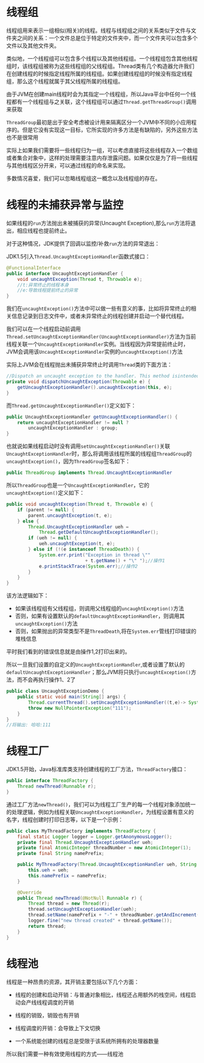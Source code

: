 # 线程组

线程组用来表示一组相似(相关)的线程。线程与线程组之间的关系类似于文件与文件夹之间的关系：一个文件总是位于特定的文件夹中，而一个文件夹可以包含多个文件以及其他文件夹。

类似地，一个线程组可以包含多个线程以及其他线程组。一个线程组包含其他线程组时，该线程组被称为这些线程组的父线程组。Thread类有几个构造器允许我们在创建线程的时候指定线程所属的线程组。如果创建线程组的时候没有指定线程组，那么这个线程就属于其父线程所属的线程组。

由于JVM在创建main线程时会为其指定一个线程组，所以Java平台中任何一个线程都有一个线程组与之关联，这个线程组可以通过`Thread.getThreadGroup()`调用来获取

`ThreadGroup`最初是出于安全考虑被设计用来隔离区分一个JVM中不同的小应用程序的。但是它没有实现这一目标，它所实现的许多方法是有缺陷的，另外这些方法也不是很常用

实际上如果我们需要将一些线程归为一组，可以考虑直接将这些线程存入一个数组或者集合对象中，这样的处理需要注意内存泄露问题。如果仅仅是为了将一些线程与其他线程区分开来，可以通过线程的命名来实现。

多数情况喜爱，我们可以忽略线程组这一概念以及线程组的存在。

# 线程的未捕获异常与监控

如果线程的`run`方法抛出未被捕获的异常(Uncaught Exception),那么`run`方法将退出，相应线程也提前终止。

对于这种情况，JDK提供了回调以监控/补救`run`方法的异常退出：

JDK1.5引入`Thread.UncaughtExceptionHandler`函数式接口：

~~~java
@FunctionalInterface
public interface UncaughtExceptionHandler {
    void uncaughtException(Thread t, Throwable e);
    //t:异常终止的线程本身
    //e:导致线程提前终止的异常
}
~~~

我们在`uncaughtException()`方法中可以做一些有意义的事，比如将异常终止的相关信息记录到日志文件中，或者未异常终止的线程创建并启动一个替代线程。

我们可以在一个线程启动前调用`Thread.setUncaughtExceptionHandler(UncaughtExceptionHandler)`方法为当前线程关联一个`UncaughtExceptionHandler`实例。当线程因为异常提前终止时，JVM会调用该`UncaughtExceptionHandler`实例的`uncaughtException()`方法

实际上JVM会在线程抛出未捕获异常终止时调用`Thread`类的下面方法：

~~~Java
//Dispatch an uncaught exception to the handler. This method isintended to be called only by the JVM.
private void dispatchUncaughtException(Throwable e) {
    getUncaughtExceptionHandler().uncaughtException(this, e);
}
~~~

而`Thread.getUncaughtExceptionHandler()`定义如下：

~~~java
public UncaughtExceptionHandler getUncaughtExceptionHandler() {
    return uncaughtExceptionHandler != null ?
        uncaughtExceptionHandler : group;
}
~~~

也就说如果线程启动时没有调用`setUncaughtExceptionHandler()`关联`UncaughtExceptionHandler`时，那么将调用该线程所属的线程组`ThreadGroup`的`uncaughtException()`，因为`ThreadGroup`签名如下：

~~~java
public ThreadGroup implements Thread.UncaughtExceptionHandler
~~~

所以`ThreadGroup`也是一个`UncaughtExceptionHandler`，它的`uncaughtException()`定义如下：

~~~java
public void uncaughtException(Thread t, Throwable e) {
    if (parent != null) {
        parent.uncaughtException(t, e);
    } else {
        Thread.UncaughtExceptionHandler ueh =
            Thread.getDefaultUncaughtExceptionHandler();
        if (ueh != null) {
            ueh.uncaughtException(t, e);
        } else if (!(e instanceof ThreadDeath)) {
            System.err.print("Exception in thread \""
                             + t.getName() + "\" ");//操作1
            e.printStackTrace(System.err);//操作2
        }
    }
}
~~~

该方法逻辑如下：

* 如果该线程组有父线程组，则调用父线程组的`uncaughtException()`方法
* 否则，如果有设置默认的`defaultUncaughtExceptionHandler`，则调用其`uncaughtException()`方法
* 否则，如果抛出的异常类型不是`ThreadDeath`,将在`System.err`管线打印错误的堆栈信息

平时我们看到的错误信息就是由操作1,2打印出来的。

所以一旦我们设置的自定义的`UncaughtExceptionHandler`,或者设置了默认的`defaultUncaughtExceptionHandler`；那么JVM将只执行`uncaughtException()`方法，而不会再执行操作1、2了

~~~java
public class UncaughtExceptionDemo {
    public static void main(String[] args) {
        Thread.currentThread().setUncaughtExceptionHandler((t,e)-> System.err.println("哈哈:"+e.getMessage()));
        throw new NullPointerException("111");
    }
}
//将输出: 哈哈:111
~~~

# 线程工厂

JDK1.5开始，Java标准库类支持创建线程的工厂方法，`ThreadFactory`接口：

~~~java
public interface ThreadFactory {
    Thread newThread(Runnable r);
}
~~~

通过工厂方法`newThread()`，我们可以为线程工厂生产的每一个线程对象添加统一的处理逻辑，例如为线程关联`UncaughtExceptionHandler`，为线程设置有意义的名字，线程创建时打印日志等，以下是一个示例：

~~~java
public class MyThreadFactory implements ThreadFactory {
    final static Logger logger = Logger.getAnonymousLogger();
    private final Thread.UncaughtExceptionHandler ueh;
    private final AtomicInteger threadNumber = new AtomicInteger(1);
    private final String namePrefix;

    public MyThreadFactory(Thread.UncaughtExceptionHandler ueh, String namePrefix) {
        this.ueh = ueh;
        this.namePrefix = namePrefix;
    }

    @Override
    public Thread newThread(@NotNull Runnable r) {
        Thread thread = new Thread(r);
        thread.setUncaughtExceptionHandler(ueh);
        thread.setName(namePrefix + "-" + threadNumber.getAndIncrement());
        logger.fine("new thread created" + thread.getName());
        return thread;
    }
}
~~~

# 线程池

线程是一种昂贵的资源，其开销主要包括以下几个方面：

* 线程的创建和启动开销：与普通对象相比，线程还占用额外的栈空间，线程启动会产线线程调度的开销
* 线程的销毁，销毁也有开销
* 线程调度的开销：会导致上下文切换

* 一个系统能创建的线程总是受限于该系统所拥有的处理器数量

所以我们需要一种有效使用线程的方式——线程池













